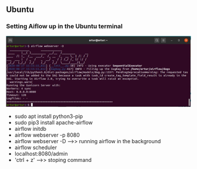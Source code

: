 <h2>Ubuntu</h2>
<h3>Setting Aiflow up in the Ubuntu terminal</h3>
<img src="images/airflow-webserver-d.JPG">
<ul>
  <li>sudo apt install python3-pip</li>
  <li>sudo pip3 install apache-airflow</li>
  <li>airflow initdb</li>
  <li>airflow webserver -p 8080</li>
  <li>airflow webserver -D -->> running airflow in the background</li>
  <li>airflow scheduler</li>
  <li>localhost:8080/admin</li>
  <li>'ctrl + z' -->>  stoping command</li>
</ul>

